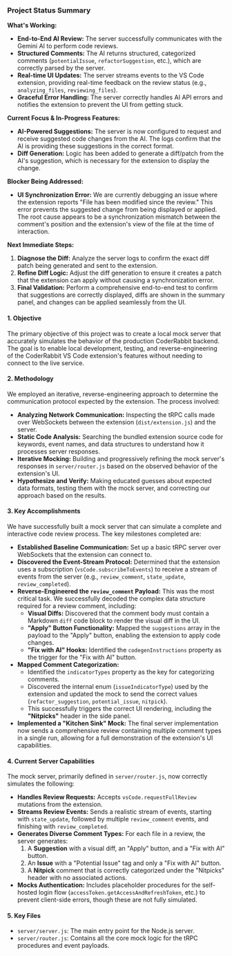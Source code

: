 ### Project Status Summary

**What's Working:**
*   **End-to-End AI Review:** The server successfully communicates with the Gemini AI to perform code reviews.
*   **Structured Comments:** The AI returns structured, categorized comments (`potentialIssue`, `refactorSuggestion`, etc.), which are correctly parsed by the server.
*   **Real-time UI Updates:** The server streams events to the VS Code extension, providing real-time feedback on the review status (e.g., `analyzing_files`, `reviewing_files`).
*   **Graceful Error Handling:** The server correctly handles AI API errors and notifies the extension to prevent the UI from getting stuck.

**Current Focus & In-Progress Features:**
*   **AI-Powered Suggestions:** The server is now configured to request and receive suggested code changes from the AI. The logs confirm that the AI is providing these suggestions in the correct format.
*   **Diff Generation:** Logic has been added to generate a diff/patch from the AI's suggestion, which is necessary for the extension to display the change.

**Blocker Being Addressed:**
*   **UI Synchronization Error:** We are currently debugging an issue where the extension reports "File has been modified since the review." This error prevents the suggested change from being displayed or applied. The root cause appears to be a synchronization mismatch between the comment's position and the extension's view of the file at the time of interaction.

**Next Immediate Steps:**
1.  **Diagnose the Diff:** Analyze the server logs to confirm the exact diff patch being generated and sent to the extension.
2.  **Refine Diff Logic:** Adjust the diff generation to ensure it creates a patch that the extension can apply without causing a synchronization error.
3.  **Final Validation:** Perform a comprehensive end-to-end test to confirm that suggestions are correctly displayed, diffs are shown in the summary panel, and changes can be applied seamlessly from the UI.

#### **1. Objective**

The primary objective of this project was to create a local mock server that accurately simulates the behavior of the production CoderRabbit backend. The goal is to enable local development, testing, and reverse-engineering of the CoderRabbit VS Code extension's features without needing to connect to the live service.

#### **2. Methodology**

We employed an iterative, reverse-engineering approach to determine the communication protocol expected by the extension. The process involved:
*   **Analyzing Network Communication:** Inspecting the tRPC calls made over WebSockets between the extension (`dist/extension.js`) and the server.
*   **Static Code Analysis:** Searching the bundled extension source code for keywords, event names, and data structures to understand how it processes server responses.
*   **Iterative Mocking:** Building and progressively refining the mock server's responses in `server/router.js` based on the observed behavior of the extension's UI.
*   **Hypothesize and Verify:** Making educated guesses about expected data formats, testing them with the mock server, and correcting our approach based on the results.

#### **3. Key Accomplishments**

We have successfully built a mock server that can simulate a complete and interactive code review process. The key milestones completed are:

*   **Established Baseline Communication:** Set up a basic tRPC server over WebSockets that the extension can connect to.
*   **Discovered the Event-Stream Protocol:** Determined that the extension uses a subscription (`vsCode.subscribeToEvents`) to receive a stream of events from the server (e.g., `review_comment`, `state_update`, `review_completed`).
*   **Reverse-Engineered the `review_comment` Payload:** This was the most critical task. We successfully decoded the complex data structure required for a review comment, including:
    *   **Visual Diffs:** Discovered that the comment body must contain a Markdown `diff` code block to render the visual diff in the UI.
    *   **"Apply" Button Functionality:** Mapped the `suggestions` array in the payload to the "Apply" button, enabling the extension to apply code changes.
    *   **"Fix with AI" Hooks:** Identified the `codegenInstructions` property as the trigger for the "Fix with AI" button.
*   **Mapped Comment Categorization:**
    *   Identified the `indicatorTypes` property as the key for categorizing comments.
    *   Discovered the internal enum (`issueIndicatorType`) used by the extension and updated the mock to send the correct values (`refactor_suggestion`, `potential_issue`, `nitpick`).
    *   This successfully triggers the correct UI rendering, including the **"Nitpicks"** header in the side panel.
*   **Implemented a "Kitchen Sink" Mock:** The final server implementation now sends a comprehensive review containing multiple comment types in a single run, allowing for a full demonstration of the extension's UI capabilities.

#### **4. Current Server Capabilities**

The mock server, primarily defined in `server/router.js`, now correctly simulates the following:

*   **Handles Review Requests:** Accepts `vsCode.requestFullReview` mutations from the extension.
*   **Streams Review Events:** Sends a realistic stream of events, starting with `state_update`, followed by multiple `review_comment` events, and finishing with `review_completed`.
*   **Generates Diverse Comment Types:** For each file in a review, the server generates:
    1.  A **Suggestion** with a visual diff, an "Apply" button, and a "Fix with AI" button.
    2.  An **Issue** with a "Potential Issue" tag and only a "Fix with AI" button.
    3.  A **Nitpick** comment that is correctly categorized under the "Nitpicks" header with no associated actions.
*   **Mocks Authentication:** Includes placeholder procedures for the self-hosted login flow (`accessToken.getAccessAndRefreshToken`, etc.) to prevent client-side errors, though these are not fully simulated.

#### **5. Key Files**

*   `server/server.js`: The main entry point for the Node.js server.
*   `server/router.js`: Contains all the core mock logic for the tRPC procedures and event payloads.
